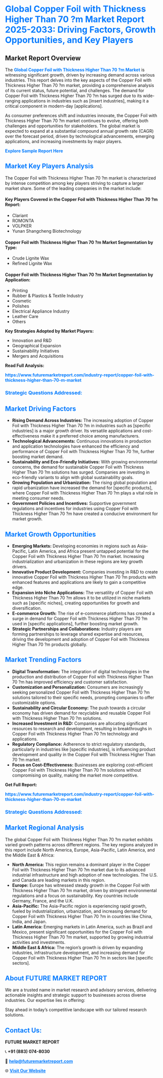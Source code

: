 <h1 style="color: #007BFF;">Global Copper Foil with Thickness Higher Than 70 ?m Market Report 2025-2033: Driving Factors, Growth Opportunities, and Key Players</h1>

<section id="overview">
<h2>Market Report Overview</h2>
<p>The <a href="https://www.futuremarketreport.com/industry-report/copper-foil-with-thickness-higher-than-70-m-market" style="color: #007BFF; text-decoration: none;"><strong>Global Copper Foil with Thickness Higher Than 70 ?m Market</strong></a> is witnessing significant growth, driven by increasing demand across various industries. This report delves into the key aspects of the Copper Foil with Thickness Higher Than 70 ?m market, providing a comprehensive analysis of its current status, future potential, and challenges. The demand for Copper Foil with Thickness Higher Than 70 ?m has surged due to its wide-ranging applications in industries such as [insert industries], making it a critical component in modern-day [applications].</p>
<p>As consumer preferences shift and industries innovate, the Copper Foil with Thickness Higher Than 70 ?m market continues to evolve, offering both challenges and opportunities for stakeholders. The global market is expected to expand at a substantial compound annual growth rate (CAGR) over the forecast period, driven by technological advancements, emerging applications, and increasing investments by major players.</p>
</section>

<section id="overview">
<p><a href="https://www.futuremarketreport.com/request-sample/reportId=37822" style="color: #007BFF; text-decoration: none;"><strong>Explore Sample Report Here</strong></a></p>
</section>

<section id="key-players">
<h2 style="color: #007BFF;">Market Key Players Analysis</h2>
<p>The Copper Foil with Thickness Higher Than 70 ?m market is characterized by intense competition among key players striving to capture a larger market share. Some of the leading companies in the market include:</p>
<h4>Key Players Covered in the Copper Foil with Thickness Higher Than 70 ?m Report:</h4>
<ul><li>Clariant</li><li>ROMONTA</li><li>VOLPKER</li><li>Yunan Shangcheng Biotechnology</li></ul>
<h4>Copper Foil with Thickness Higher Than 70 ?m Market Segmentation by Type:</h4>
<ul><li>Crude Lignite Wax</li><li>Refined Lignite Wax</li></ul>

<h4>Copper Foil with Thickness Higher Than 70 ?m Market Segmentation by Application:</h4>
<ul><li>Printing</li><li>Rubber &amp; Plastics &amp; Textile Industry</li><li>Cosmetic</li><li>Polishes</li><li>Electrical Appliance Industry</li><li>Leather Care</li><li>Others</li></ul>
<p><strong>Key Strategies Adopted by Market Players:</strong></p>
<ul>
<li>Innovation and R&D</li>
<li>Geographical Expansion</li>
<li>Sustainability Initiatives</li>
<li>Mergers and Acquisitions</li>
</ul>
</section>

<section>
<p><strong>Read Full Analysis: </strong></p><a href="https://www.futuremarketreport.com/industry-report/copper-foil-with-thickness-higher-than-70-m-market" style="color: #007BFF; text-decoration: none;"><strong>https://www.futuremarketreport.com/industry-report/copper-foil-with-thickness-higher-than-70-m-market</strong></a>
<h3 style="color: #007BFF;">Strategic Questions Addressed:</h3>
</section>

<section id="driving-factors">
<h2 style="color: #007BFF;">Market Driving Factors</h2>
<ul>
<li><strong>Rising Demand Across Industries:</strong> The increasing adoption of Copper Foil with Thickness Higher Than 70 ?m in industries such as [specific industries] is a major growth driver. Its versatile applications and cost-effectiveness make it a preferred choice among manufacturers.</li>
<li><strong>Technological Advancements:</strong> Continuous innovations in production and application technologies have enhanced the efficiency and performance of Copper Foil with Thickness Higher Than 70 ?m, further boosting market demand.</li>
<li><strong>Sustainability and Eco-Friendly Initiatives:</strong> With growing environmental concerns, the demand for sustainable Copper Foil with Thickness Higher Than 70 ?m solutions has surged. Companies are investing in eco-friendly variants to align with global sustainability goals.</li>
<li><strong>Growing Population and Urbanization:</strong> The rising global population and rapid urbanization have increased the demand for [specific products], where Copper Foil with Thickness Higher Than 70 ?m plays a vital role in meeting consumer needs.</li>
<li><strong>Government Policies and Incentives:</strong> Supportive government regulations and incentives for industries using Copper Foil with Thickness Higher Than 70 ?m have created a conducive environment for market growth.</li>
</ul>
</section>

<section id="growth-opportunities">
<h2 style="color: #007BFF;">Market Growth Opportunities</h2>
<ul>
<li><strong>Emerging Markets:</strong> Developing economies in regions such as Asia-Pacific, Latin America, and Africa present untapped potential for the Copper Foil with Thickness Higher Than 70 ?m market. Increasing industrialization and urbanization in these regions are key growth drivers.</li>
<li><strong>Innovative Product Development:</strong> Companies investing in R&D to create innovative Copper Foil with Thickness Higher Than 70 ?m products with enhanced features and applications are likely to gain a competitive edge.</li>
<li><strong>Expansion into Niche Applications:</strong> The versatility of Copper Foil with Thickness Higher Than 70 ?m allows it to be utilized in niche markets such as [specific niches], creating opportunities for growth and diversification.</li>
<li><strong>E-commerce Growth:</strong> The rise of e-commerce platforms has created a surge in demand for Copper Foil with Thickness Higher Than 70 ?m used in [specific applications], further boosting market growth.</li>
<li><strong>Strategic Partnerships and Collaborations:</strong> Industry players are forming partnerships to leverage shared expertise and resources, driving the development and adoption of Copper Foil with Thickness Higher Than 70 ?m products globally.</li>
</ul>
</section>

<section id="trending-factors">
<h2 style="color: #007BFF;">Market Trending Factors</h2>
<ul>
<li><strong>Digital Transformation:</strong> The integration of digital technologies in the production and distribution of Copper Foil with Thickness Higher Than 70 ?m has improved efficiency and customer satisfaction.</li>
<li><strong>Customization and Personalization:</strong> Consumers are increasingly seeking personalized Copper Foil with Thickness Higher Than 70 ?m solutions tailored to their specific needs, prompting companies to offer customizable options.</li>
<li><strong>Sustainability and Circular Economy:</strong> The push towards a circular economy has driven demand for recyclable and reusable Copper Foil with Thickness Higher Than 70 ?m solutions.</li>
<li><strong>Increased Investment in R&D:</strong> Companies are allocating significant resources to research and development, resulting in breakthroughs in Copper Foil with Thickness Higher Than 70 ?m technology and applications.</li>
<li><strong>Regulatory Compliance:</strong> Adherence to strict regulatory standards, particularly in industries like [specific industries], is influencing product development and quality in the Copper Foil with Thickness Higher Than 70 ?m market.</li>
<li><strong>Focus on Cost-Effectiveness:</strong> Businesses are exploring cost-efficient Copper Foil with Thickness Higher Than 70 ?m solutions without compromising on quality, making the market more competitive.</li>
</ul>
</section>

<section>
<p><strong>Get Full Report: </strong></p><a href="https://www.futuremarketreport.com/industry-report/copper-foil-with-thickness-higher-than-70-m-market" style="color: #007BFF; text-decoration: none;"><strong>https://www.futuremarketreport.com/industry-report/copper-foil-with-thickness-higher-than-70-m-market</strong></a>
<h3 style="color: #007BFF;">Strategic Questions Addressed:</h3>
</section>


<section id="regional-analysis">
<h2 style="color: #007BFF;">Market Regional Analysis</h2>
<p>The global Copper Foil with Thickness Higher Than 70 ?m market exhibits varied growth patterns across different regions. The key regions analyzed in this report include North America, Europe, Asia-Pacific, Latin America, and the Middle East & Africa:</p>
<ul>
<li><strong>North America:</strong> This region remains a dominant player in the Copper Foil with Thickness Higher Than 70 ?m market due to its advanced industrial infrastructure and high adoption of new technologies. The U.S. and Canada are leading markets in this region.</li>
<li><strong>Europe:</strong> Europe has witnessed steady growth in the Copper Foil with Thickness Higher Than 70 ?m market, driven by stringent environmental regulations and a focus on sustainability. Key countries include Germany, France, and the U.K.</li>
<li><strong>Asia-Pacific:</strong> The Asia-Pacific region is experiencing rapid growth, fueled by industrialization, urbanization, and increasing demand for Copper Foil with Thickness Higher Than 70 ?m in countries like China, India, and Japan.</li>
<li><strong>Latin America:</strong> Emerging markets in Latin America, such as Brazil and Mexico, present significant opportunities for the Copper Foil with Thickness Higher Than 70 ?m market, supported by growing industrial activities and investments.</li>
<li><strong>Middle East & Africa:</strong> The region’s growth is driven by expanding industries, infrastructure development, and increasing demand for Copper Foil with Thickness Higher Than 70 ?m in sectors like [specific sectors].</li>
</ul>
</section>

<footer>
<h2 style="color: #007BFF;">About FUTURE MARKET REPORT</h2>
<p>We are a trusted name in market research and advisory services, delivering actionable insights and strategic support to businesses across diverse industries. Our expertise lies in offering:</p>

<p>Stay ahead in today’s competitive landscape with our tailored research solutions.</p>

<h2 style="color: #007BFF;">Contact Us:</h2>
<p><strong>FUTURE MARKET REPORT</strong></p>
<p>📞 <strong>+91 (883) 074-8030</strong></p>
<p>📧 <strong><a href="mailto:help@futuremarketreport.com" style="color: #007BFF;">help@futuremarketreport.com</a></strong></p>
<p>🌐 <strong><a href="https://www.futuremarketreport.com/" style="color: #007BFF;">Visit Our Website</a></strong></p>
</footer>
